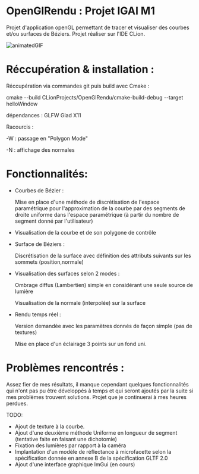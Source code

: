 # OpenGlRendu : Projet IGAI M1


Projet d'application openGL permettant de tracer et visualiser des courbes et/ou surfaces de Béziers.
Projet réaliser sur l'IDE CLion.

![animatedGIF](https://user-images.githubusercontent.com/82021702/162616665-9205229e-71dc-4933-be03-138a89ad7a7b.gif)

# Réccupération & installation :

Réccupération via commandes git puis build avec Cmake :

cmake --build CLionProjects/OpenGlRendu/cmake-build-debug --target helloWindow

dépendances : GLFW Glad X11

Racourcis : 

-W : passage en "Polygon Mode"

-N : affichage des normales


# Fonctionnalités: 

- Courbes de Bézier : 

    Mise en place d'une méthode de discrétisation de l'espace paramétrique pour l'approximation de la courbe par des segments de droite uniforme dans   l'espace paramétrique (à partir du nombre de segment donné par l'utilisateur)
- Visualisation de la courbe et de son polygone de contrôle
- Surface de Béziers :

   Discrétisation de la surface avec définition des attributs suivants sur les sommets (position,normale)
- Visualisation des surfaces selon 2 modes :

    Ombrage diffus (Lambertien) simple en considérant une seule source de lumière

    Visualisation de la normale (interpolée) sur la surface
    
- Rendu temps réel :

    Version demandée avec les paramètres donnés de façon simple (pas de textures)

    Mise en place d'un éclairage 3 points sur un fond uni.
    
    
# Problèmes rencontrés : 

Assez fier de mes résultats, il manque cependant quelques fonctionnalités qui n'ont pas pu être développés à temps et qui seront ajoutés par la suite si mes problèmes trouvent solutions. Projet que je continuerai à mes heures perdues.

TODO:

- Ajout de texture à la courbe.
- Ajout d'une deuxième méthode Uniforme en longueur de segment (tentative faite en faisant une dichotomie)
- Fixation des lumières par rapport à la caméra 
- Implantation d'un modèle de réflectance à microfacette selon la spécification donnée en annexe B de la spécification GLTF 2.0
- Ajout d'une interface graphique ImGui (en cours)






    
  

